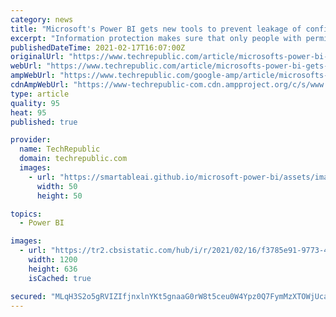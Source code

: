 ```yaml
---
category: news
title: "Microsoft's Power BI gets new tools to prevent leakage of confidential data"
excerpt: "Information protection makes sure that only people with permissions see data in Power BI, while retaining the ability to share top-level trends, balancing productivity and security."
publishedDateTime: 2021-02-17T16:07:00Z
originalUrl: "https://www.techrepublic.com/article/microsofts-power-bi-gets-new-tools-to-prevent-leakage-of-confidential-data/"
webUrl: "https://www.techrepublic.com/article/microsofts-power-bi-gets-new-tools-to-prevent-leakage-of-confidential-data/"
ampWebUrl: "https://www.techrepublic.com/google-amp/article/microsofts-power-bi-gets-new-tools-to-prevent-leakage-of-confidential-data/"
cdnAmpWebUrl: "https://www-techrepublic-com.cdn.ampproject.org/c/s/www.techrepublic.com/google-amp/article/microsofts-power-bi-gets-new-tools-to-prevent-leakage-of-confidential-data/"
type: article
quality: 95
heat: 95
published: true

provider:
  name: TechRepublic
  domain: techrepublic.com
  images:
    - url: "https://smartableai.github.io/microsoft-power-bi/assets/images/organizations/techrepublic.com-50x50.jpg"
      width: 50
      height: 50

topics:
  - Power BI

images:
  - url: "https://tr2.cbsistatic.com/hub/i/r/2021/02/16/f3785e91-9773-46dd-bb28-61fda8df592d/resize/1200x/857873d37ba05ee487bbe2774977085c/ms-power-bi-enterprise-dp.jpg"
    width: 1200
    height: 636
    isCached: true

secured: "MLqH3S2o5gRVIZIfjnxlnYKt5gnaaG0rW8t5ceu0W4Ypz0Q7FymMzXTOWjUcaB+odKeAVPo4KyWJGg7LA697Jv/1ghGQMHg1DPe2nRaXhStgBkTObgHXVTOqOp5FUg35VKyyCY75/55rQRUEWX7sJfwYrfr1j5kLpUIdNqYvd3ME7fzV1L5mNOQeoDXoZBDvWQIwnuYPVKMfq6C+QeEOuzYaeMKmPvXNkmWi/8dvs687Xw3LtiCatixzk8R8p/4VK+CYwlCtaeRzhcF2i395v5vP69H6MXgsf8IpU0jIuv7aih3BK0pdIHMy2JAmMpGtQx7UbwfYU/RDXdvg1t3vUL7VhXAsPQFZuAEH5+yEp0s=;PYbd74dg6FY1I51uMAlMPA=="
---
```


